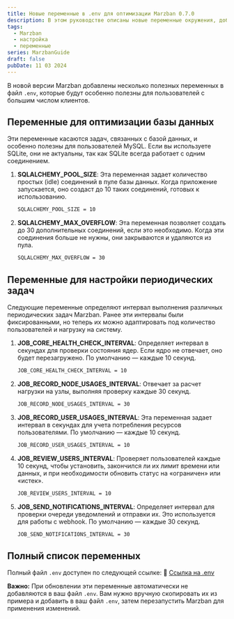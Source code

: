 ```yaml
---
title: Новые переменные в .env для оптимизации Marzban 0.7.0
description: В этом руководстве описаны новые переменные окружения, добавленные в Marzban для повышения производительности на больших объемах пользователей.
tags:
  - Marzban
  - настройка
  - переменные
series: MarzbanGuide
draft: false
pubDate: 11 03 2024
---
```


В новой версии Marzban добавлены несколько полезных переменных в файл `.env`, которые будут особенно полезны для пользователей с большим числом клиентов.

## Переменные для оптимизации базы данных

Эти переменные касаются задач, связанных с базой данных, и особенно полезны для пользователей MySQL. Если вы используете SQLite, они не актуальны, так как SQLite всегда работает с одним соединением.

1. **SQLALCHEMY_POOL_SIZE**: Эта переменная задает количество простых (idle) соединений в пуле базы данных. Когда приложение запускается, оно создаст до 10 таких соединений, готовых к использованию.

   ```bash
   SQLALCHEMY_POOL_SIZE = 10
   ```

2. **SQLALCHEMY_MAX_OVERFLOW**: Эта переменная позволяет создать до 30 дополнительных соединений, если это необходимо. Когда эти соединения больше не нужны, они закрываются и удаляются из пула.

   ```bash
   SQLALCHEMY_MAX_OVERFLOW = 30
   ```

## Переменные для настройки периодических задач

Следующие переменные определяют интервал выполнения различных периодических задач Marzban. Ранее эти интервалы были фиксированными, но теперь их можно адаптировать под количество пользователей и нагрузку на систему.

1. **JOB_CORE_HEALTH_CHECK_INTERVAL**: Определяет интервал в секундах для проверки состояния ядер. Если ядро не отвечает, оно будет перезагружено. По умолчанию — каждые 10 секунд.

   ```bash
   JOB_CORE_HEALTH_CHECK_INTERVAL = 10
   ```

2. **JOB_RECORD_NODE_USAGES_INTERVAL**: Отвечает за расчет нагрузки на узлы, выполняя проверку каждые 30 секунд.

   ```bash
   JOB_RECORD_NODE_USAGES_INTERVAL = 30
   ```

3. **JOB_RECORD_USER_USAGES_INTERVAL**: Эта переменная задает интервал в секундах для учета потребления ресурсов пользователями. По умолчанию — каждые 10 секунд.

   ```bash
   JOB_RECORD_USER_USAGES_INTERVAL = 10
   ```

4. **JOB_REVIEW_USERS_INTERVAL**: Проверяет пользователей каждые 10 секунд, чтобы установить, закончился ли их лимит времени или данных, и при необходимости обновить статус на «ограничен» или «истек».

   ```bash
   JOB_REVIEW_USERS_INTERVAL = 10
   ```

5. **JOB_SEND_NOTIFICATIONS_INTERVAL**: Определяет интервал для проверки очереди уведомлений и отправки их. Это используется для работы с webhook. По умолчанию — каждые 30 секунд.

   ```bash
   JOB_SEND_NOTIFICATIONS_INTERVAL = 30
   ```

## Полный список переменных

Полный файл `.env` доступен по следующей ссылке:
🔗 [Ссылка на .env](https://github.com/Gozargah/Marzban/blob/master/.env.example)

**Важно:** При обновлении эти переменные автоматически не добавляются в ваш файл `.env`. Вам нужно вручную скопировать их из примера и добавить в ваш файл `.env`, затем перезапустить Marzban для применения изменений.